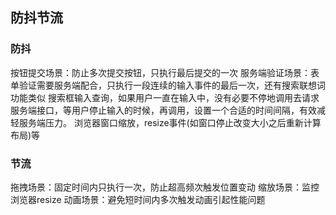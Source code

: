 ## 防抖节流

### 防抖
按钮提交场景：防止多次提交按钮，只执行最后提交的一次
服务端验证场景：表单验证需要服务端配合，只执行一段连续的输入事件的最后一次，还有搜索联想词功能类似
搜索框输入查询，如果用户一直在输入中，没有必要不停地调用去请求服务端接口，等用户停止输入的时候，再调用，设置一个合适的时间间隔，有效减轻服务端压力。
浏览器窗口缩放，resize事件(如窗口停止改变大小之后重新计算布局)等

### 节流
拖拽场景：固定时间内只执行一次，防止超高频次触发位置变动
缩放场景：监控浏览器resize
动画场景：避免短时间内多次触发动画引起性能问题